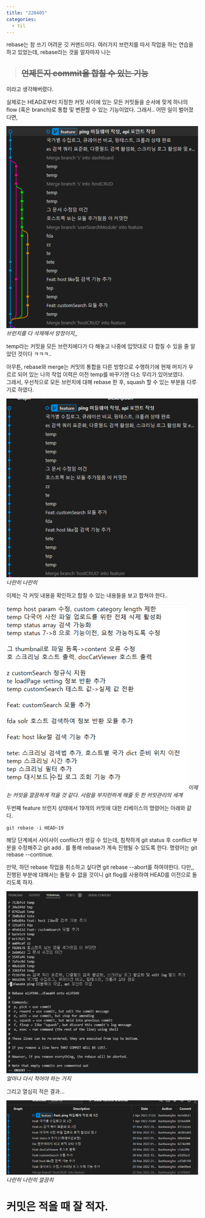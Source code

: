```yaml
---
title: "220405"
categories:
  - til
---
```


rebase는 참 쓰기 어려운 깃 커맨드이다. 여러가지 브런치를 따서 작업을 하는 연습을 하고 있었는데, rebase라는 것을 알자마자 나는 
> ## ~~언제든지 commit을 합칠 수 있는 기능~~

이라고 생각해버렸다.

실제로는 HEAD로부터 지정한 커밋 사이에 있는 모든 커밋들을 순서에 맞게 하나의 flow (혹은 branch)로 통합 및 변환할 수 있는 기능이었다. 그래서.. 어떤 일이 벌어졌다면,

![](/assets/imgs/node/2022/0405_(1).PNG)
*브런치를 다 삭제해서 망정이지,,*

temp라는 커밋을 모든 브런치에다가 다 해놓고 나중에 입맛대로 다 합칠 수 있을 줄 알았던 것이다 ㅋㅋㅋ..

아무튼, rebase와 merge는 커밋의 통합을 다른 방향으로 수행하기에 현재 머지가 우르르 되어 있는 나의 작업 이력은 이전 temp를 바꾸기엔 다소 무리가 있어보였다.<br>
그래서, 우선적으로 모든 브런치에 대해 rebase 한 후, squash 할 수 있는 부분을 다루기로 하였다.

![](/assets/imgs/node/2022/0405_(2).PNG)
*나란히 나란히*

이제는 각 커밋 내용을 확인하고 합칠 수 있는 내용들을 보고 합쳐야 한다..

![](/assets/imgs/node/2022/0405_(3).PNG)
*이제는 커밋을 깔끔하게 적을 것 같다. 사람을 부지런하게 해줄 듯 한 커밋관리의 세계*

두번째 feature 브런치 상태에서 19개의 커밋에 대한 리베이스의 명령어는 아래와 같다.
```
git rebase -i HEAD~19
```
해당 단계에서 사이사이 conflict가 생길 수 있는데, 침착하게 git status 후 conflict 부분을 수정해주고 git add . 를 통해 rebase가 계속 진행될 수 있도록 한다. 명령어는 git rebase --continue.

만약, 하던 rebase 작업을 취소하고 싶다면 git rebase --abort를 하여야한다. 다만,, 진행된 부분에 대해서는 돌릴 수 없을 것이니 git flog를 사용하여 HEAD를 이전으로 돌리도록 하자.

![](/assets/imgs/node/2022/0405_(4).PNG)
*얼마나 다시 적어야 하는 거지*

그리고 열심히 적은 결과...

![](/assets/imgs/node/2022/0405_(5).PNG)
*나란히 나란히 깔끔히*

# 커밋은 적을 때 잘 적자.